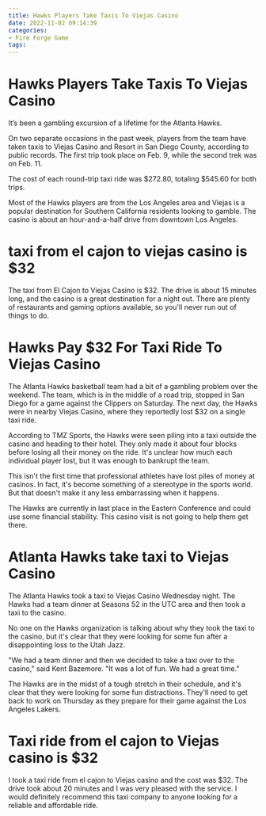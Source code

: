 ```yaml
---
title: Hawks Players Take Taxis To Viejas Casino
date: 2022-11-02 09:14:39
categories:
- Fire Forge Game
tags:
---
```



#  Hawks Players Take Taxis To Viejas Casino

It’s been a gambling excursion of a lifetime for the Atlanta Hawks.

On two separate occasions in the past week, players from the team have taken taxis to Viejas Casino and Resort in San Diego County, according to public records. The first trip took place on Feb. 9, while the second trek was on Feb. 11.

The cost of each round-trip taxi ride was $272.80, totaling $545.60 for both trips.

Most of the Hawks players are from the Los Angeles area and Viejas is a popular destination for Southern California residents looking to gamble. The casino is about an hour-and-a-half drive from downtown Los Angeles.

#  taxi from el cajon to viejas casino is $32

The taxi from El Cajon to Viejas Casino is $32. The drive is about 15 minutes long, and the casino is a great destination for a night out. There are plenty of restaurants and gaming options available, so you'll never run out of things to do.

#  Hawks Pay $32 For Taxi Ride To Viejas Casino

The Atlanta Hawks basketball team had a bit of a gambling problem over the weekend. The team, which is in the middle of a road trip, stopped in San Diego for a game against the Clippers on Saturday. The next day, the Hawks were in nearby Viejas Casino, where they reportedly lost $32 on a single taxi ride.

According to TMZ Sports, the Hawks were seen piling into a taxi outside the casino and heading to their hotel. They only made it about four blocks before losing all their money on the ride. It's unclear how much each individual player lost, but it was enough to bankrupt the team.

This isn't the first time that professional athletes have lost piles of money at casinos. In fact, it's become something of a stereotype in the sports world. But that doesn't make it any less embarrassing when it happens.

The Hawks are currently in last place in the Eastern Conference and could use some financial stability. This casino visit is not going to help them get there.

#  Atlanta Hawks take taxi to Viejas Casino

The Atlanta Hawks took a taxi to Viejas Casino Wednesday night. The Hawks had a team dinner at Seasons 52 in the UTC area and then took a taxi to the casino.

No one on the Hawks organization is talking about why they took the taxi to the casino, but it's clear that they were looking for some fun after a disappointing loss to the Utah Jazz.

"We had a team dinner and then we decided to take a taxi over to the casino," said Kent Bazemore. "It was a lot of fun. We had a great time."

The Hawks are in the midst of a tough stretch in their schedule, and it's clear that they were looking for some fun distractions. They'll need to get back to work on Thursday as they prepare for their game against the Los Angeles Lakers.

#  Taxi ride from el cajon to Viejas casino is $32

I took a taxi ride from el cajon to Viejas casino and the cost was $32. The drive took about 20 minutes and I was very pleased with the service. I would definitely recommend this taxi company to anyone looking for a reliable and affordable ride.